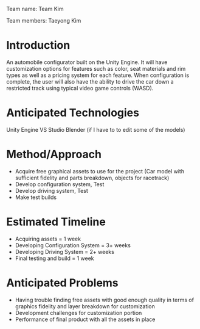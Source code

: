 Team name: Team Kim

Team members: Taeyong Kim

# Introduction

An automobile configurator built on the Unity Engine.
It will have customization options for features such as color, seat materials and rim types as well as a pricing system for each feature. When configuration is complete, the user will also have the ability to drive the car down a restricted track using typical video game controls (WASD).

# Anticipated Technologies

Unity Engine
VS Studio
Blender (if I have to to edit some of the models)
# Method/Approach

* Acquire free graphical assets to use for the project (Car model with sufficient fidelity and parts breakdown, objects for racetrack)
* Develop configuration system, Test
* Develop driving system, Test
* Make test builds

# Estimated Timeline

* Acquiring assets = 1 week
* Developing Configuration System = 3+ weeks
* Developing Driving System = 2+ weeks
* Final testing and build = 1 week

# Anticipated Problems

* Having trouble finding free assets with good enough quality in terms of graphics fidelity and layer breakdown for customization
* Development challenges for customization portion
* Performance of final product with all the assets in place
